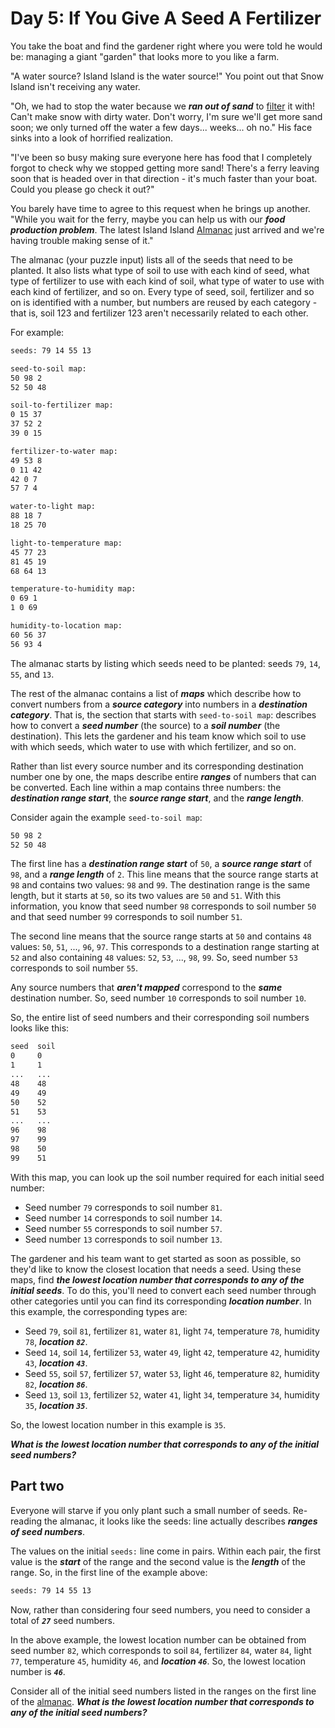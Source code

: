 # Day 5: If You Give A Seed A Fertilizer

You take the boat and find the gardener right where you were told he would be: managing a giant "garden" that looks more to you like a farm.

"A water source? Island Island is the water source!" You point out that Snow Island isn't receiving any water.

"Oh, we had to stop the water because we **_ran out of sand_** to [filter](https://en.wikipedia.org/wiki/Sand_filter) it with! Can't make snow with dirty water. Don't worry, I'm sure we'll get more sand soon; we only turned off the water a few days... weeks... oh no." His face sinks into a look of horrified realization.

"I've been so busy making sure everyone here has food that I completely forgot to check why we stopped getting more sand! There's a ferry leaving soon that is headed over in that direction - it's much faster than your boat. Could you please go check it out?"

You barely have time to agree to this request when he brings up another. "While you wait for the ferry, maybe you can help us with our **_food production problem_**. The latest Island Island [Almanac](https://en.wikipedia.org/wiki/Almanac) just arrived and we're having trouble making sense of it."

The almanac (your puzzle input) lists all of the seeds that need to be planted. It also lists what type of soil to use with each kind of seed, what type of fertilizer to use with each kind of soil, what type of water to use with each kind of fertilizer, and so on. Every type of seed, soil, fertilizer and so on is identified with a number, but numbers are reused by each category - that is, soil 123 and fertilizer 123 aren't necessarily related to each other.

For example:

```txt
seeds: 79 14 55 13

seed-to-soil map:
50 98 2
52 50 48

soil-to-fertilizer map:
0 15 37
37 52 2
39 0 15

fertilizer-to-water map:
49 53 8
0 11 42
42 0 7
57 7 4

water-to-light map:
88 18 7
18 25 70

light-to-temperature map:
45 77 23
81 45 19
68 64 13

temperature-to-humidity map:
0 69 1
1 0 69

humidity-to-location map:
60 56 37
56 93 4
```

The almanac starts by listing which seeds need to be planted: seeds `79`, `14`, `55`, and `13`.

The rest of the almanac contains a list of **_maps_** which describe how to convert numbers from a **_source category_** into numbers in a **_destination category_**. That is, the section that starts with `seed-to-soil map`: describes how to convert a **_seed number_** (the source) to a **_soil number_** (the destination). This lets the gardener and his team know which soil to use with which seeds, which water to use with which fertilizer, and so on.

Rather than list every source number and its corresponding destination number one by one, the maps describe entire **_ranges_** of numbers that can be converted. Each line within a map contains three numbers: the **_destination range start_**, the **_source range start_**, and the **_range length_**.

Consider again the example `seed-to-soil map`:

```txt
50 98 2
52 50 48
```

The first line has a **_destination range start_** of `50`, a **_source range start_** of `98`, and a **_range length_** of `2`. This line means that the source range starts at `98` and contains two values: `98` and `99`. The destination range is the same length, but it starts at `50`, so its two values are `50` and `51`. With this information, you know that seed number `98` corresponds to soil number `50` and that seed number `99` corresponds to soil number `51`.

The second line means that the source range starts at `50` and contains `48` values: `50`, `51`, ..., `96`, `97`. This corresponds to a destination range starting at `52` and also containing `48` values: `52`, `53`, ..., `98`, `99`. So, seed number `53` corresponds to soil number `55`.

Any source numbers that **_aren't mapped_** correspond to the **_same_** destination number. So, seed number `10` corresponds to soil number `10`.

So, the entire list of seed numbers and their corresponding soil numbers looks like this:

```txt
seed  soil
0     0
1     1
...   ...
48    48
49    49
50    52
51    53
...   ...
96    98
97    99
98    50
99    51
```

With this map, you can look up the soil number required for each initial seed number:

- Seed number `79` corresponds to soil number `81`.
- Seed number `14` corresponds to soil number `14`.
- Seed number `55` corresponds to soil number `57`.
- Seed number `13` corresponds to soil number `13`.

The gardener and his team want to get started as soon as possible, so they'd like to know the closest location that needs a seed. Using these maps, find **_the lowest location number that corresponds to any of the initial seeds_**. To do this, you'll need to convert each seed number through other categories until you can find its corresponding **_location number_**. In this example, the corresponding types are:

- Seed `79`, soil `81`, fertilizer `81`, water `81`, light `74`, temperature `78`, humidity `78`, **_location `82`_**.
- Seed `14`, soil `14`, fertilizer `53`, water `49`, light `42`, temperature `42`, humidity `43`, **_location `43`_**.
- Seed `55`, soil `57`, fertilizer `57`, water `53`, light `46`, temperature `82`, humidity `82`, **_location `86`_**.
- Seed `13`, soil `13`, fertilizer `52`, water `41`, light `34`, temperature `34`, humidity `35`, **_location `35`_**.

So, the lowest location number in this example is `35`.

**_What is the lowest location number that corresponds to any of the initial seed numbers?_**

## Part two

Everyone will starve if you only plant such a small number of seeds. Re-reading the almanac, it looks like the seeds: line actually describes **_ranges of seed numbers_**.

The values on the initial `seeds:` line come in pairs. Within each pair, the first value is the **_start_** of the range and the second value is the **_length_** of the range. So, in the first line of the example above:

```txt
seeds: 79 14 55 13
```

Now, rather than considering four seed numbers, you need to consider a total of **_`27`_** seed numbers.

In the above example, the lowest location number can be obtained from seed number `82`, which corresponds to soil `84`, fertilizer `84`, water `84`, light `77`, temperature `45`, humidity `46`, and **_location `46`_**. So, the lowest location number is **_`46`_**.

Consider all of the initial seed numbers listed in the ranges on the first line of the [almanac](https://github.com/DemonQilin/advent-of-code-2023/blob/main/05-day-fertilize-seed/src/seeds-almanac-input.txt). **_What is the lowest location number that corresponds to any of the initial seed numbers?_**
